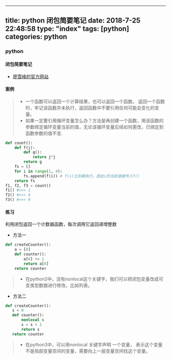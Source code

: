 
---
title: python 闭包简要笔记
date: 2018-7-25 22:48:58
type: "index"
tags: [python]
categories: python
---

### python
#### 闭包简要笔记

- [廖雪峰的官方网站](https://www.liaoxuefeng.com/wiki/0014316089557264a6b348958f449949df42a6d3a2e542c000/001431835236741e42daf5af6514f1a8917b8aaadff31bf000)

#### 案例
>- 一个函数可以返回一个计算结果，也可以返回一个函数。
返回一个函数时，牢记该函数并未执行，返回函数中不要引用任何可能会变化的变量。
>- 如果一定要引用循环变量怎么办？方法是再创建一个函数，用该函数的参数绑定循环变量当前的值，无论该循环变量后续如何更改，已绑定到函数参数的值不变.

``` python
def count():
    def f(j):
        def g():
            return j*j
        return g
    fs = []
    for i in range(1, 4):
        fs.append(f(i)) # f(i)立刻被执行，因此i的当前值被传入f()
    return fs
f1, f2, f3 = count()
f1() #>>> 1
f2() #>>> 4
f3() #>>> 9
```
<!-- more -->

#### 练习
利用闭包返回一个计数器函数，每次调用它返回递增整数

- 方法一

``` python
def createCounter():
	a = [0]
	def counter():
	    a[0] += 1
	    return a[0]
	return counter
```
>- 在python2中，没有nonlocal这个关键字，我们可以把闭包变量改成可变类型数据进行修改，比如列表。

- 方法二

``` python
def createCounter():
   s = 0
   def counter():
       nonlocal s
       s = s + 1
       return s
   return counter
```
>- 在python3中，可以用nonlocal 关键字声明 一个变量， 表示这个变量不是局部变量空间的变量，需要向上一层变量空间找这个变量。


